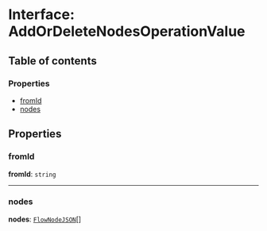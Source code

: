 # Interface: AddOrDeleteNodesOperationValue

## Table of contents

### Properties

* [fromId](/en/auto-docs/fixed-layout-editor/interfaces/AddOrDeleteNodesOperationValue.md#fromid)
* [nodes](/en/auto-docs/fixed-layout-editor/interfaces/AddOrDeleteNodesOperationValue.md#nodes)

## Properties

### fromId

**fromId**: `string`

***

### nodes

**nodes**: [`FlowNodeJSON`](/en/auto-docs/fixed-layout-editor/interfaces/FlowNodeJSON.md)\[]
